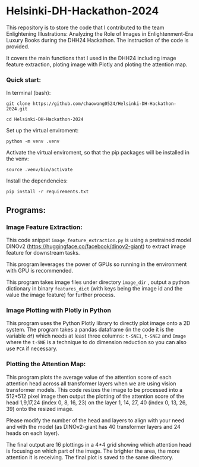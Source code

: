 # Helsinki-DH-Hackathon-2024
This repository is to store the code that I contributed to the team Enlightening Illustrations: Analyzing the Role of Images in Enlightenment-Era Luxury Books during the DHH24 Hackathon. The instruction of the code is provided.

It covers the main functions that I used in the DHH24 including image feature extraction, ploting image with Plotly and ploting the attention map.

### Quick start:  

In terminal (bash):    

```
git clone https://github.com/chaowang0524/Helsinki-DH-Hackathon-2024.git
```

```
cd Helsinki-DH-Hackathon-2024
```
Set up the virtual enviroment:
```
python -m venv .venv
```
Activate the virtual enviroment, so that the pip packages will be installed in the venv:
```
source .venv/bin/activate
```
Install the dependencies:
```
pip install -r requirements.txt
```
## Programs:

### Image Feature Extraction:

This code snippet `image_feature_extraction.py` is using a pretrained model DINOv2 (https://huggingface.co/facebook/dinov2-giant) to extract image feature for downstream tasks. 

This program leverages the power of GPUs so running in the environment with GPU is recommended.

This program takes image files under directory `image_dir` , output a python dictionary in binary `features_dict` (with keys being the image id and the value the image feature) for further process.

### Image Plotting with Plotly in Python

This program uses the Python Plotly library to directly plot image onto a 2D system. The program takes a pandas dataframe (in the code it is the variable `df`) which needs at least three columns: `t-SNE1`, `t-SNE2` and `Image` where the `t-SNE` is a technique to do dimension reduction so you can also use `PCA` if necessary. 

### Plotting the Attention Map:

This program plots the average value of the attention score of each attention head across all transformer layers when we are using vision transformer models. This code resizes the image to be processed into a 512*512 pixel image then output the plotting of the attention score of the head 1,9,17,24 (index 0, 8, 16, 23) on the layer 1, 14, 27, 40 (index 0, 13, 26, 39) onto the resized image. 

Please modify the number of the head and layers to align with your need and with the model (as DINOv2-giant has 40 transformer layers and 24 heads on each layer).

The final output are 16 plottings in a 4*4 grid showing which attention head is focusing on which part of the image. The brighter the area, the more attention it is receiving. The final plot is saved to the same directory.

